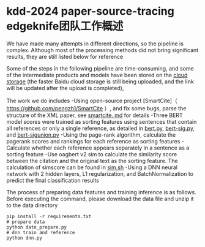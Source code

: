 # kdd-2024 paper-source-tracing edgeknife团队工作概述

We have made many attempts in different directions, so the  pipeline is  complex. Although most of the processing methods did not bring significant results, they are still listed below for reference

Some of the steps in the following pipeline are time-consuming, and some of the intermediate products and models have been stored on the [cloud storage](https://jupyterg6mrhfonqbcs.app.featurize.cn/files/data.zip?_xsrf=2%7Cd99d61f9%7C361a5e85026090fd207bee3d40393da4%7C1718280108) (the faster Baidu cloud storage is still being uploaded, and the link will be updated after the upload is completed),

The work we do includes
-Using open-source project [SmartCite]（ https://github.com/pengzh1/SmartCite ）, and fix some bugs, parse the structure of the XML paper, see [smartcite. md](smartcite.md) for details
-Three BERT model scores were trained as sorting features using sentences that contain all references or only a single reference, as detailed in [bert.py](bert.py), [bert-sig.py](bert-sig.py), and [bert-sigunion.py](bert-sigunion.py)
-Using the page-rank algorithm, calculate the pagerank scores and rankings for each reference as sorting features
-Calculate whether each reference appears separately in a sentence as a sorting feature
-Use oagbert v2 sim to calculate the similarity score between the citation and the original text as the sorting feature. The calculation of simscore can be found in [sim.sh](sim.sh)
-Using a DNN neural network with 2 hidden layers, L1 regularization, and BatchNormalization to predict the final classification results



The process of preparing data features and training inference is as follows. Before executing the command, please download the data file and unzip it to the data directory
```shell
pip install -r requirements.txt
# prepare data
python date_prepare.py
# dnn train and reference
python dnn.py
```
